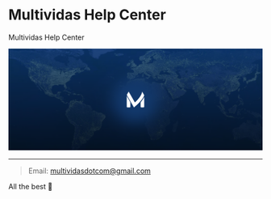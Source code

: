 # Multividas Help Center

Multividas Help Center

<img src="./src/assets/png/cover-multividas-blogging-platform-multividas-social-media-blog-multividas-posts-threads-multividas-comments-discussions-multividas-short-texts-multividas-social-blogging.png" alt="multividas blog, multividas social media, multividas microblogging, multividas posts, multividas threads, multividas short texts, multividas comments, multividas discussions, multividas blogging platform, multividas blog community, multividas blog space, multividas social networking, multividas text sharing, multividas social blogging, multividas blog posts, multividas social threads, multividas blog comments, multividas blog conversations, multividas social interactions, multividas micro-content platform, multividas social engagement, multividas blog sharing, multividas blogging community, multividas social platform, multividas online community, multividas digital conversations, multividas social discussions, multividas post sharing, multividas text community, multividas microblog community, multividas social conversations, multividas blog interactions, multividas text interactions, multividas social sharing, multividas blog engagement, multividas social posts, multividas blog space, multividas text community, multividas microblog engagement, multividas social network, multividas blog connections, multividas post community, multividas text platform, multividas blog platform, multividas social media space, multividas blog hub, multividas social hub, multividas post hub, multividas blog sphere, multividas social sphere, multividas text sphere, multividas blog world, multividas social world, multividas post world, multividas blog realm, multividas social realm, multividas post realm, multividas blog kingdom, multividas social kingdom, multividas post kingdom, multividas blog domain, multividas social domain, multividas post domain, multividas blog galaxy, multividas social galaxy, multividas post galaxy, multividas blog universe, multividas social universe, multividas post universe, multividas blog environment, multividas social environment, multividas post environment, multividas blog atmosphere, multividas social atmosphere, multividas post atmosphere, multividas blog ecosystem, multividas social ecosystem, multividas post ecosystem, multividas blog landscape, multividas social landscape, multividas post landscape, multividas blog terrain, multividas social terrain, multividas post terrain, multividas blog habitat, multividas social habitat, multividas post habitat, multividas blog domain, multividas social domain, multividas post domain, multividas blog niche, multividas social niche, multividas post niche, multividas blog corner, multividas social corner, multividas post corner, multividas blog spot, multividas social spot, multividas post spot, multividas blog junction, multividas memes, multividas meme sharing, multividas funny posts, multividas meme community, multividas humor blog, multividas memes and jokes, multividas meme hub, multividas meme world, multividas meme sharing platform, multividas social memes, multividas blog memes, multividas post memes, multividas meme interactions." />

----- 

> Email: multividasdotcom@gmail.com

All the best :beer:

